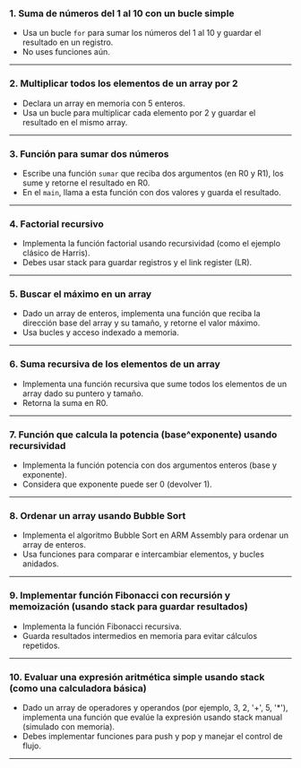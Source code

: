 ### 1. Suma de números del 1 al 10 con un bucle simple

* Usa un bucle `for` para sumar los números del 1 al 10 y guardar el resultado en un registro.
* No uses funciones aún.

---

### 2. Multiplicar todos los elementos de un array por 2

* Declara un array en memoria con 5 enteros.
* Usa un bucle para multiplicar cada elemento por 2 y guardar el resultado en el mismo array.

---

### 3. Función para sumar dos números

* Escribe una función `sumar` que reciba dos argumentos (en R0 y R1), los sume y retorne el resultado en R0.
* En el `main`, llama a esta función con dos valores y guarda el resultado.

---

### 4. Factorial recursivo

* Implementa la función factorial usando recursividad (como el ejemplo clásico de Harris).
* Debes usar stack para guardar registros y el link register (LR).

---

### 5. Buscar el máximo en un array

* Dado un array de enteros, implementa una función que reciba la dirección base del array y su tamaño, y retorne el valor máximo.
* Usa bucles y acceso indexado a memoria.

---

### 6. Suma recursiva de los elementos de un array

* Implementa una función recursiva que sume todos los elementos de un array dado su puntero y tamaño.
* Retorna la suma en R0.

---

### 7. Función que calcula la potencia (base^exponente) usando recursividad

* Implementa la función potencia con dos argumentos enteros (base y exponente).
* Considera que exponente puede ser 0 (devolver 1).

---

### 8. Ordenar un array usando Bubble Sort

* Implementa el algoritmo Bubble Sort en ARM Assembly para ordenar un array de enteros.
* Usa funciones para comparar e intercambiar elementos, y bucles anidados.

---

### 9. Implementar función Fibonacci con recursión y memoización (usando stack para guardar resultados)

* Implementa la función Fibonacci recursiva.
* Guarda resultados intermedios en memoria para evitar cálculos repetidos.

---

### 10. Evaluar una expresión aritmética simple usando stack (como una calculadora básica)

* Dado un array de operadores y operandos (por ejemplo, 3, 2, '+', 5, '\*'), implementa una función que evalúe la expresión usando stack manual (simulado con memoria).
* Debes implementar funciones para push y pop y manejar el control de flujo.

---
